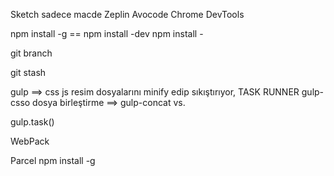 Sketch sadece macde
Zeplin
Avocode
Chrome DevTools

npm install <package name> -g ==
npm install <package name> -dev
npm install <package name> -

git branch

git stash

gulp ==> css js resim dosyalarını minify edip sıkıştırıyor, TASK RUNNER
gulp-csso
dosya birleştirme ==> gulp-concat
vs.

gulp.task()

WebPack

Parcel
npm install -g
